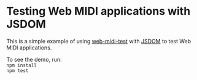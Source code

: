 # Testing Web MIDI applications with JSDOM

This is a simple example of using
[web-midi-test](https://www.npmjs.com/package/web-midi-test)
with [JSDOM](https://www.npmjs.com/package/jsdom) to test Web MIDI applications.

To see the demo, run:  
`npm install`  
`npm test`
